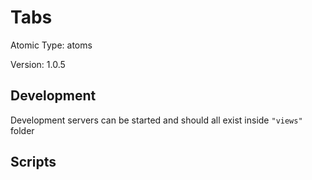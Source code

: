 # Tabs

Atomic Type: atoms

Version: 1.0.5

## Development

Development servers can be started and should all exist inside `"views"` folder

## Scripts
